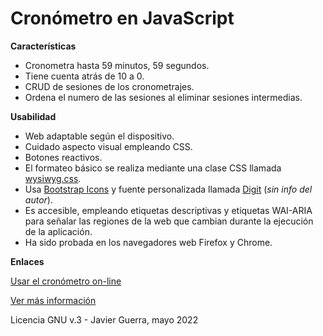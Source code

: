 Cronómetro en JavaScript
========================

**Características**

- Cronometra hasta 59 minutos, 59 segundos.
- Tiene cuenta atrás de 10 a 0.
- CRUD de sesiones de los cronometrajes.
- Ordena el numero de las sesiones al eliminar sesiones intermedias.

**Usabilidad**

- Web adaptable según el dispositivo.
- Cuidado aspecto visual empleando CSS.
- Botones reactivos.
- El formateo básico se realiza mediante una clase CSS llamada [wysiwyg.css](https://jgthms.com/wysiwyg.css/).
- Usa [Bootstrap Icons](https://icons.getbootstrap.com/) y fuente personalizada llamada [Digit](https://www.dafont.com/digit.font) (_sin info del autor_).
- Es accesible, empleando etiquetas descriptivas y etiquetas WAI-ARIA para señalar las regiones de la web que cambian durante la ejecución de la aplicación.
- Ha sido probada en los navegadores web Firefox y Chrome.

**Enlaces**

[Usar el cronómetro on-line](https://javguerra.github.io/CronometroJS/)

[Ver más información](https://javguerra.github.io/2022-05-22-cronometro-js/)

Licencia GNU v.3 - Javier Guerra, mayo 2022
